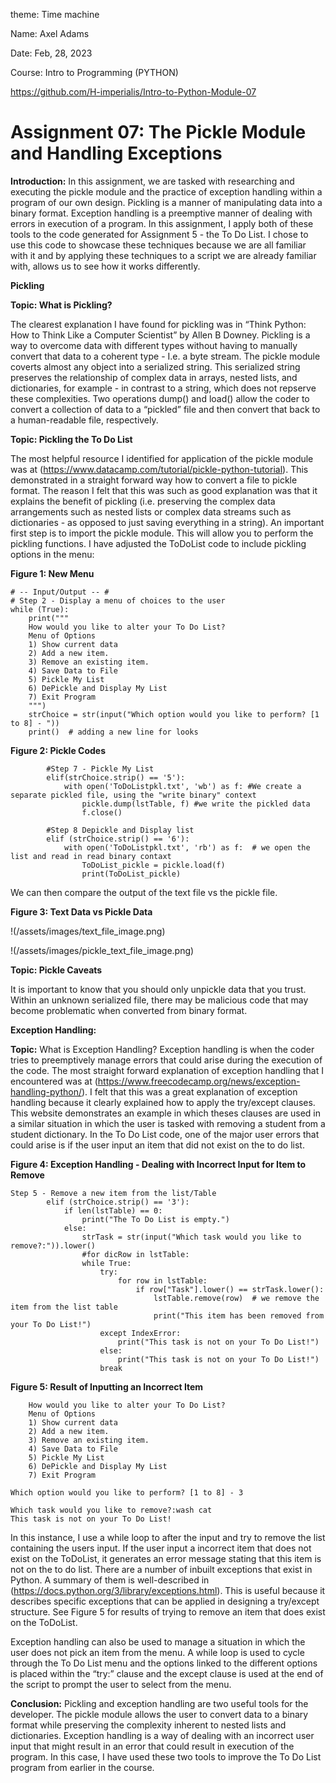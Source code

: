 theme: Time machine

Name: Axel Adams 

Date: Feb, 28, 2023 

Course: Intro to Programming (PYTHON) 

https://github.com/H-imperialis/Intro-to-Python-Module-07

# Assignment 07: The Pickle Module and Handling Exceptions #

**Introduction:**
In this assignment, we are tasked with researching and executing the pickle module and the practice of exception handling within a program of our own design. Pickling is a manner of manipulating data into a binary format. Exception handling is a preemptive manner of dealing with errors in execution of a program. In this assignment, I apply both of these tools to the code generated for Assignment 5 - the To Do List. I chose to use this code to showcase these techniques because we are all familiar with it and by applying these techniques to a script we are already familiar with, allows us to see how it works differently.

**Pickling**

**Topic: What is Pickling?**

The clearest explanation I have found for pickling was in “Think Python: How to Think Like a Computer Scientist” by Allen B Downey. Pickling is a way to overcome data with different types without having to manually convert that data to a coherent type - I.e. a byte stream. The pickle module coverts almost any object into a serialized string. This serialized string preserves the relationship of complex data in arrays, nested lists, and dictionaries, for example - in contrast to a string, which does not repserve these complexities. Two operations dump() and load() allow the coder to convert a collection of data to a “pickled” file and then convert that back to a human-readable file, respectively.

**Topic: Pickling the To Do List**

The most helpful resource I identified for application of the pickle module was at (https://www.datacamp.com/tutorial/pickle-python-tutorial). This demonstrated in a straight forward way how to convert a file to pickle format. The reason I felt that this was such as good explanation was that it explains the benefit of pickling (i.e. preserving the complex data arrangements such as nested lists or complex data streams such as dictionaries - as opposed to just saving everything in a string). An important first step is to import the pickle module. This will allow you to perform the pickling functions. I have adjusted the ToDoList code to include pickling options in the menu:

**Figure 1: New Menu**

```
# -- Input/Output -- #
# Step 2 - Display a menu of choices to the user
while (True):
    print("""
    How would you like to alter your To Do List?
    Menu of Options
    1) Show current data
    2) Add a new item.
    3) Remove an existing item.
    4) Save Data to File
    5) Pickle My List
    6) DePickle and Display My List
    7) Exit Program
    """)
    strChoice = str(input("Which option would you like to perform? [1 to 8] - "))
    print()  # adding a new line for looks
```

**Figure 2: Pickle Codes**
```
        #Step 7 - Pickle My List
        elif(strChoice.strip() == '5'):
            with open('ToDoListpkl.txt', 'wb') as f: #We create a separate pickled file, using the "write binary" context
                pickle.dump(lstTable, f) #we write the pickled data
                f.close()

        #Step 8 Depickle and Display list
        elif (strChoice.strip() == '6'):
            with open('ToDoListpkl.txt', 'rb') as f:  # we open the list and read in read binary contaxt
                ToDoList_pickle = pickle.load(f)
                print(ToDoList_pickle)
```
We can then compare the output of the text file vs the pickle file.

**Figure 3: Text Data vs Pickle Data**

!(/assets/images/text_file_image.png)

!(/assets/images/pickle_text_file_image.png)

**Topic: Pickle Caveats**

It is important to know that you should only unpickle data that you trust. Within an unknown serialized file, there may be malicious code that may become problematic when converted from binary format.

**Exception Handling:**

**Topic:**
What is Exception Handling? Exception handling is when the coder tries to preemptively manage errors that could arise during the execution of the code. The most straight forward explanation of exception handling that I encountered was at (https://www.freecodecamp.org/news/exception-handling-python/). I felt that this was a great explanation of exception handling because it clearly explained how to apply the try/except clauses. This website demonstrates an example in which theses clauses are used in a similar situation in which the user is tasked with removing a student from a student dictionary. In the To Do List code, one of the major user errors that could arise is if the user input an item that did not exist on the to do list.

**Figure 4: Exception Handling - Dealing with Incorrect Input for Item to Remove**
```
Step 5 - Remove a new item from the list/Table
        elif (strChoice.strip() == '3'):
            if len(lstTable) == 0:
                print("The To Do List is empty.")
            else:
                strTask = str(input("Which task would you like to remove?:")).lower()
                #for dicRow in lstTable:
                while True:
                    try:
                        for row in lstTable:
                            if row["Task"].lower() == strTask.lower():
                                lstTable.remove(row)  # we remove the item from the list table
                                print("This item has been removed from your To Do List!")
                    except IndexError:
                        print("This task is not on your To Do List!")
                    else:
                        print("This task is not on your To Do List!")
                    break
```                    
**Figure 5: Result of Inputting an Incorrect Item**
```
    How would you like to alter your To Do List?
    Menu of Options
    1) Show current data
    2) Add a new item.
    3) Remove an existing item.
    4) Save Data to File
    5) Pickle My List
    6) DePickle and Display My List
    7) Exit Program
    
Which option would you like to perform? [1 to 8] - 3

Which task would you like to remove?:wash cat
This task is not on your To Do List!
```
In this instance, I use a while loop to after the input and try to remove the list containing the users input. If the user input a incorrect item that does not exist on the ToDoList, it generates an error message stating that this item is not on the to do list. There are a number of inbuilt exceptions that exist in Python. A summary of them is well-described in (https://docs.python.org/3/library/exceptions.html). This is useful because it describes specific exceptions that can be applied in designing a try/except structure. See Figure 5 for results of trying to remove an item that does exist on the ToDoList.

Exception handling can also be used to manage a situation in which the user does not pick an item from the menu. A while loop is used to cycle through the To Do List menu and the options linked to the different options is placed within the “try:” clause and the except clause is used at the end of the script to prompt the user to select from the menu.

**Conclusion:** 
Pickling and exception handling are two useful tools for the developer. The pickle module allows the user to convert data to a binary format while preserving the complexity inherent to nested lists and dictionaries. Exception handling is a way of dealing with an incorrect user input that might result in an error that could result in execution of the program. In this case, I have used these two tools to improve the To Do List program from earlier in the course.
